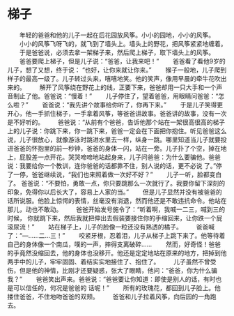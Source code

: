 # 梯子
　　年轻的爸爸和他的儿子一起在后花园放风筝。小小的园地，小小的风筝。 
　　小小的风筝飞呀飞的，就飞到了墙头上。墙头上的野花，把风筝紧紧地缠着。 
　　于是爸爸说，必须去拿一架梯子来，然后爬上梯子，取下墙头上的风筝。 
　　爸爸要爬上梯子，但是儿子说：“爸爸，让我来吧！” 
　　爸爸看了看他9岁的儿子，想了又想，终于说： “也好，让你来就让你来。” 
　　猴子一般地，儿子爬到样子的最高一级了。儿子转过头来，嘻嘻地笑。他的笑声，像用早晨的牵牛花吹出来的。 
　　解开了风筝绕在野花上的线，正要下来，爸爸却用一只大手和一个声音制止了他。爸爸说：“慢着！” 
　　儿子停住了，望着爸爸，用眼睛问爸爸：“怎么啦？” 
　　爸爸说：“我先讲个故事给你听了，你再下来。” 
　　于是儿子笑得更开心，他一手抓住梯子，一手拿着风筝，等爸爸讲故事。爸爸讲的故事，没有一次是不好听的。 
　　爸爸说：“从前有个爸爸，告诉他那个站在一架很高很高的梯子上的儿子说：你跳下来，你一跳下来，爸爸一定会在下面把你抱住。听见爸爸这么说，儿子很放心，就像游泳时跳进水里去一样，纵身一跳。哪里知道当儿子就要投进爸爸的怀抱里的前一秒钟，爸爸的身体一闪，站在一旁。儿子扑了个空，掉在地上，屁股差一点开花。哭哭啼啼地站起身来，儿子问爸爸：为什么要骗他。爸爸说：我要给你一个教训，连你爸爸的话都靠不住，别人说的话，更不必说 了。”停了一停，爸爸继续说，“我们也来照着做一次好不好？” 
　　儿子一听，脸都变白了。 爸爸说：“不要怕，勇敢一点，你只要跳那么一次就行了。我要你留下深刻的印象，免得你以后长大了，容易上人家的当。” 
　　但是儿子显然并没有被爸爸的话所说服。他脸上惊愕的表情，丝毫没有消退，然而他还是不敢违抗命令。他站在那儿，动也不敢动。 
　　爸爸开始发号施令了：“听着啊，我喊一二三，喊到三的时候， 你就跳下来，然后我就把伸出去假装要接住你的手缩回来，让你跌一个屁滚尿流！” 
　　站在梯子上，儿子的脸像一粒还没有熟透的橘子。 
　　爸爸喊了：“—……二…三！” 
　　咬紧牙根，忍着泪，儿子从梯子上跳下来了。他等待着自己的身体像一个南瓜，噗的一声，摔得支离破碎…… 
　　然而，好奇怪！爸爸的手竟然没缩回去，他的身体也没移开。他还是定定地站在原来的地方，把掉到他两手中的儿子，牢牢固固、着结实实地接住了、抱住了。 
　　儿子虽然不曾受伤，但是他的神情，比刚才还要疑惑，张大了眼睛，他问：“爸爸，你为什么骗我？” 
　　爸爸笑出声来。爸爸说：“爸爸要让你知道：即使是别人的话，有时也是可以信任的，何况是爸爸的 话呢！” 
　　所有的玫瑰花，都回到儿子脸上。他搂住爸爸，不住地吻爸爸的双颊。 
　　爸爸和儿子拉着风筝，向后园的一角跑去。
 